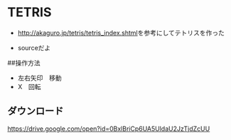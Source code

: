 # TETRIS
* <http://akaguro.jp/tetris/tetris_index.shtml>を参考にしてテトリスを作った 

* sourceだよ

##操作方法
* 左右矢印　移動
* X　回転

## ダウンロード
<https://drive.google.com/open?id=0BxlBriCp6UA5UldaU2JzTjdZcUU>